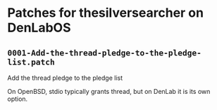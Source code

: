 # Patches for thesilversearcher on DenLabOS

## `0001-Add-the-thread-pledge-to-the-pledge-list.patch`

Add the thread pledge to the pledge list

On OpenBSD, stdio typically grants thread, but on DenLab it is its own
option.

